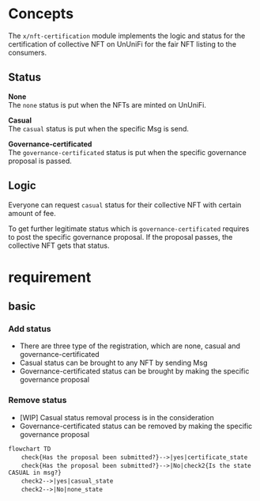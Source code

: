 # Concepts

The `x/nft-certification` module implements the logic and status for the certification of collective NFT on UnUniFi for the fair NFT listing to the consumers.

## Status
**None**   
The `none` status is put when the NFTs are minted on UnUniFi.

**Casual**   
The `casual` status is put when the specific Msg is send.

**Governance-certificated**   
The `governance-certificated` status is put when the specific governance proposal is passed.

## Logic   
Everyone can request `casual` status for their collective NFT with certain amount of fee.
   
To get further legitimate status which is `governance-certificated` requires to post the specific governance proposal. If the proposal passes, the collective NFT gets that status.



# requirement

## basic

### Add status

- There are three type of the registration, which are none, casual and governance-certificated
- Casual status can be brought to any NFT by sending Msg
- Governance-certificated status can be brought by making the specific governance proposal   
    

### Remove status
- [WIP] Casual status removal process is in the consideration
- Governance-certificated status can be removed by making the specific governance proposal



```mermaid
flowchart TD
　  check{Has the proposal been submitted?}-->|yes|certificate_state
　  check{Has the proposal been submitted?}-->|No|check2{Is the state CASUAL in msg?}
　  check2-->|yes|casual_state
　  check2-->|No|none_state

```
